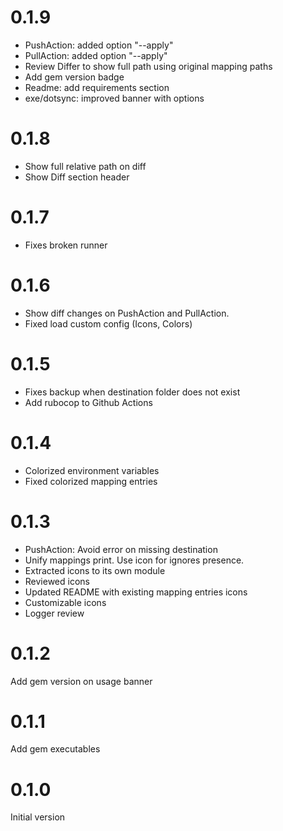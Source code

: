 # 0.1.9

- PushAction: added option "--apply"
- PullAction: added option "--apply"
- Review Differ to show full path using original mapping paths
- Add gem version badge
- Readme: add requirements section
- exe/dotsync: improved banner with options

# 0.1.8

- Show full relative path on diff
- Show Diff section header

# 0.1.7

- Fixes broken runner

# 0.1.6

- Show diff changes on PushAction and PullAction.
- Fixed load custom config (Icons, Colors)

# 0.1.5

- Fixes backup when destination folder does not exist
- Add rubocop to Github Actions

# 0.1.4

- Colorized environment variables
- Fixed colorized mapping entries

# 0.1.3

- PushAction: Avoid error on missing destination
- Unify mappings print. Use icon for ignores presence.
- Extracted icons to its own module
- Reviewed icons
- Updated README with existing mapping entries icons
- Customizable icons
- Logger review

# 0.1.2

Add gem version on usage banner

# 0.1.1

Add gem executables

# 0.1.0

Initial version
